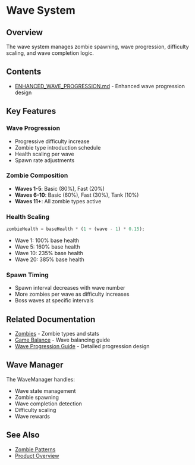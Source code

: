 # Wave System

## Overview

The wave system manages zombie spawning, wave progression, difficulty scaling, and wave completion logic.

## Contents

- [ENHANCED_WAVE_PROGRESSION.md](ENHANCED_WAVE_PROGRESSION.md) - Enhanced wave progression design

## Key Features

### Wave Progression

- Progressive difficulty increase
- Zombie type introduction schedule
- Health scaling per wave
- Spawn rate adjustments

### Zombie Composition

- **Waves 1-5**: Basic (80%), Fast (20%)
- **Waves 6-10**: Basic (60%), Fast (30%), Tank (10%)
- **Waves 11+**: All zombie types active

### Health Scaling

```typescript
zombieHealth = baseHealth * (1 + (wave - 1) * 0.15);
```

- Wave 1: 100% base health
- Wave 5: 160% base health
- Wave 10: 235% base health
- Wave 20: 385% base health

### Spawn Timing

- Spawn interval decreases with wave number
- More zombies per wave as difficulty increases
- Boss waves at specific intervals

## Related Documentation

- [Zombies](../Zombies/README.md) - Zombie types and stats
- [Game Balance](../../Game_Balance/WAVE_BALANCING_GUIDE.md) - Wave balancing guide
- [Wave Progression Guide](../../Game_Balance/WAVE_PROGRESSION_GUIDE.md) - Detailed progression design

## Wave Manager

The WaveManager handles:

- Wave state management
- Zombie spawning
- Wave completion detection
- Difficulty scaling
- Wave rewards

## See Also

- [Zombie Patterns](../../../.kiro/steering/features/zombies.md)
- [Product Overview](../../../.kiro/steering/product.md)
